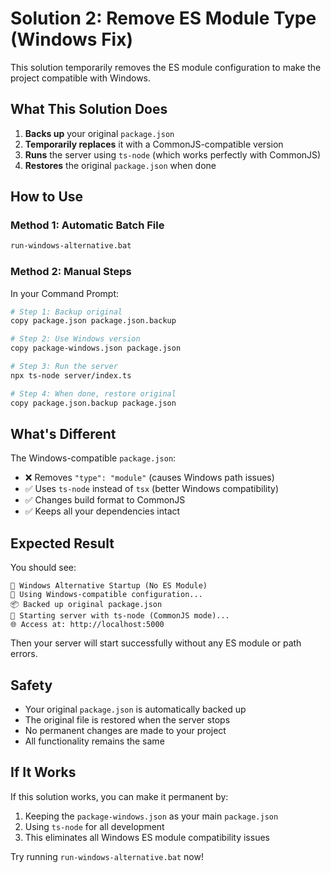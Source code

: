 # Solution 2: Remove ES Module Type (Windows Fix)

This solution temporarily removes the ES module configuration to make the project compatible with Windows.

## What This Solution Does

1. **Backs up** your original `package.json`
2. **Temporarily replaces** it with a CommonJS-compatible version
3. **Runs** the server using `ts-node` (which works perfectly with CommonJS)
4. **Restores** the original `package.json` when done

## How to Use

### Method 1: Automatic Batch File
```bash
run-windows-alternative.bat
```

### Method 2: Manual Steps
In your Command Prompt:

```bash
# Step 1: Backup original
copy package.json package.json.backup

# Step 2: Use Windows version
copy package-windows.json package.json

# Step 3: Run the server
npx ts-node server/index.ts

# Step 4: When done, restore original
copy package.json.backup package.json
```

## What's Different

The Windows-compatible `package.json`:
- ❌ Removes `"type": "module"` (causes Windows path issues)
- ✅ Uses `ts-node` instead of `tsx` (better Windows compatibility)  
- ✅ Changes build format to CommonJS
- ✅ Keeps all your dependencies intact

## Expected Result

You should see:
```
🚀 Windows Alternative Startup (No ES Module)
🔧 Using Windows-compatible configuration...
📦 Backed up original package.json
🏃 Starting server with ts-node (CommonJS mode)...
🌐 Access at: http://localhost:5000
```

Then your server will start successfully without any ES module or path errors.

## Safety

- Your original `package.json` is automatically backed up
- The original file is restored when the server stops
- No permanent changes are made to your project
- All functionality remains the same

## If It Works

If this solution works, you can make it permanent by:
1. Keeping the `package-windows.json` as your main `package.json`
2. Using `ts-node` for all development
3. This eliminates all Windows ES module compatibility issues

Try running `run-windows-alternative.bat` now!